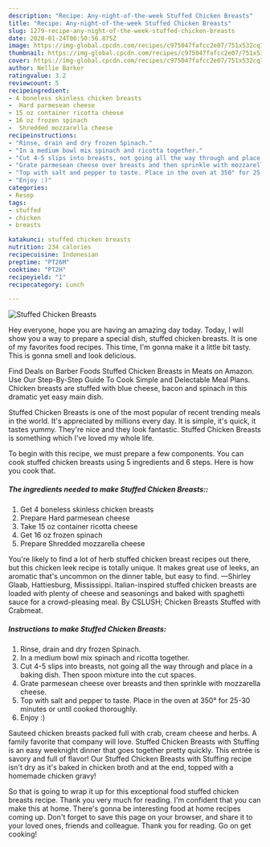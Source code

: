 ```yaml
---
description: "Recipe: Any-night-of-the-week Stuffed Chicken Breasts"
title: "Recipe: Any-night-of-the-week Stuffed Chicken Breasts"
slug: 1279-recipe-any-night-of-the-week-stuffed-chicken-breasts
date: 2020-01-24T06:50:56.875Z
image: https://img-global.cpcdn.com/recipes/c975047fafcc2e07/751x532cq70/stuffed-chicken-breasts-recipe-main-photo.jpg
thumbnail: https://img-global.cpcdn.com/recipes/c975047fafcc2e07/751x532cq70/stuffed-chicken-breasts-recipe-main-photo.jpg
cover: https://img-global.cpcdn.com/recipes/c975047fafcc2e07/751x532cq70/stuffed-chicken-breasts-recipe-main-photo.jpg
author: Nellie Barker
ratingvalue: 3.2
reviewcount: 5
recipeingredient:
- 4 boneless skinless chicken breasts
-  Hard parmesean cheese
- 15 oz container ricotta cheese
- 16 oz frozen spinach
-  Shredded mozzarella cheese
recipeinstructions:
- "Rinse, drain and dry frozen Spinach."
- "In a medium bowl mix spinach and ricotta together."
- "Cut 4-5 slips into breasts, not going all the way through and place in a baking dish. Then spoon mixture into the cut spaces."
- "Grate parmesean cheese over breasts and then sprinkle with mozzarella cheese."
- "Top with salt and pepper to taste. Place in the oven at 350° for 25-30 minutes or until cooked thoroughly."
- "Enjoy :)"
categories:
- Resep
tags:
- stuffed
- chicken
- breasts

katakunci: stuffed chicken breasts
nutrition: 234 calories
recipecuisine: Indonesian
preptime: "PT26M"
cooktime: "PT2H"
recipeyield: "1"
recipecategory: Lunch

---
```



![Stuffed Chicken Breasts](https://img-global.cpcdn.com/recipes/c975047fafcc2e07/751x532cq70/stuffed-chicken-breasts-recipe-main-photo.jpg)

Hey everyone, hope you are having an amazing day today. Today, I will show you a way to prepare a special dish, stuffed chicken breasts. It is one of my favorites food recipes. This time, I'm gonna make it a little bit tasty. This is gonna smell and look delicious.

Find Deals on Barber Foods Stuffed Chicken Breasts in Meats on Amazon. Use Our Step-By-Step Guide To Cook Simple and Delectable Meal Plans. Chicken breasts are stuffed with blue cheese, bacon and spinach in this dramatic yet easy main dish.

Stuffed Chicken Breasts is one of the most popular of recent trending meals in the world. It's appreciated by millions every day. It is simple, it's quick, it tastes yummy. They're nice and they look fantastic. Stuffed Chicken Breasts is something which I've loved my whole life.


To begin with this recipe, we must prepare a few components. You can cook stuffed chicken breasts using 5 ingredients and 6 steps. Here is how you cook that.

##### The ingredients needed to make Stuffed Chicken Breasts::

1. Get 4 boneless skinless chicken breasts
1. Prepare  Hard parmesean cheese
1. Take 15 oz container ricotta cheese
1. Get 16 oz frozen spinach
1. Prepare  Shredded mozzarella cheese


You&#39;re likely to find a lot of herb stuffed chicken breast recipes out there, but this chicken leek recipe is totally unique. It makes great use of leeks, an aromatic that&#39;s uncommon on the dinner table, but easy to find. —Shirley Glaab, Hattiesburg, Mississippi. Italian-inspired stuffed chicken breasts are loaded with plenty of cheese and seasonings and baked with spaghetti sauce for a crowd-pleasing meal. By CSLUSH; Chicken Breasts Stuffed with Crabmeat. 

##### Instructions to make Stuffed Chicken Breasts:

1. Rinse, drain and dry frozen Spinach.
1. In a medium bowl mix spinach and ricotta together.
1. Cut 4-5 slips into breasts, not going all the way through and place in a baking dish. Then spoon mixture into the cut spaces.
1. Grate parmesean cheese over breasts and then sprinkle with mozzarella cheese.
1. Top with salt and pepper to taste. Place in the oven at 350° for 25-30 minutes or until cooked thoroughly.
1. Enjoy :)


Sauteed chicken breasts packed full with crab, cream cheese and herbs. A family favorite that company will love. Stuffed Chicken Breasts with Stuffing is an easy weeknight dinner that goes together pretty quickly. This entrée is savory and full of flavor! Our Stuffed Chicken Breasts with Stuffing recipe isn&#39;t dry as it&#39;s baked in chicken broth and at the end, topped with a homemade chicken gravy! 

So that is going to wrap it up for this exceptional food stuffed chicken breasts recipe. Thank you very much for reading. I'm confident that you can make this at home. There's gonna be interesting food at home recipes coming up. Don't forget to save this page on your browser, and share it to your loved ones, friends and colleague. Thank you for reading. Go on get cooking!
